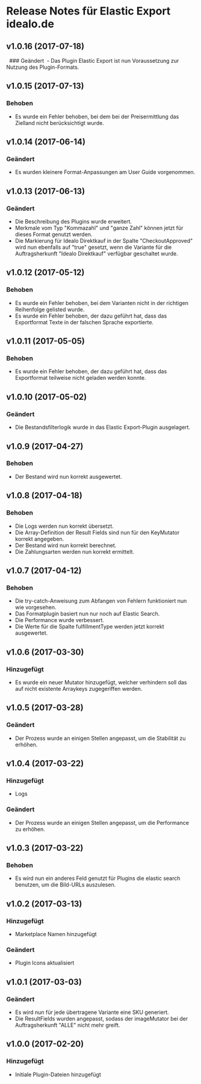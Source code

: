 # Release Notes für Elastic Export idealo.de

## v1.0.16 (2017-07-18)

  ### Geändert
 - Das Plugin Elastic Export ist nun Voraussetzung zur Nutzung des Plugin-Formats.

## v1.0.15 (2017-07-13)

### Behoben
- Es wurde ein Fehler behoben, bei dem bei der Preisermittlung das Zielland nicht berücksichtigt wurde.

## v1.0.14 (2017-06-14)

### Geändert
- Es wurden kleinere Format-Anpassungen am User Guide vorgenommen.

## v1.0.13 (2017-06-13)

### Geändert
- Die Beschreibung des Plugins wurde erweitert.
- Merkmale vom Typ "Kommazahl" und "ganze Zahl" können jetzt für dieses Format genutzt werden.
- Die Markierung für Idealo Direktkauf in der Spalte "CheckoutApproved" wird nun ebenfalls auf "true" gesetzt, wenn die Variante für die Auftragsherkunft "Idealo Direktkauf" verfügbar geschaltet wurde.

## v1.0.12 (2017-05-12)

### Behoben
- Es wurde ein Fehler behoben, bei dem Varianten nicht in der richtigen Reihenfolge gelisted wurde.
- Es wurde ein Fehler behoben, der dazu geführt hat, dass das Exportformat Texte in der falschen Sprache exportierte.

## v1.0.11 (2017-05-05)

### Behoben
- Es wurde ein Fehler behoben, der dazu geführt hat, dass das Exportformat teilweise nicht geladen werden konnte.

## v1.0.10 (2017-05-02)

### Geändert
- Die Bestandsfilterlogik wurde in das Elastic Export-Plugin ausgelagert.

## v1.0.9 (2017-04-27)

### Behoben
- Der Bestand wird nun korrekt ausgewertet.

## v1.0.8 (2017-04-18)

### Behoben
- Die Logs werden nun korrekt übersetzt.
- Die Array-Definition der Result Fields sind nun für den KeyMutator korrekt angegeben.
- Der Bestand wird nun korrekt berechnet.
- Die Zahlungsarten werden nun korrekt ermittelt.

## v1.0.7 (2017-04-12)

### Behoben
- Die try-catch-Anweisung zum Abfangen von Fehlern funktioniert nun wie vorgesehen.
- Das Formatplugin basiert nun nur noch auf Elastic Search.
- Die Performance wurde verbessert.
- Die Werte für die Spalte fulfillmentType werden jetzt korrekt ausgewertet.

## v1.0.6 (2017-03-30)

### Hinzugefügt
- Es wurde ein neuer Mutator hinzugefügt, welcher verhindern soll das auf nicht existente Arraykeys zugegeriffen werden.

## v1.0.5 (2017-03-28)

### Geändert
- Der Prozess wurde an einigen Stellen angepasst, um die Stabilität zu erhöhen.

## v1.0.4 (2017-03-22)

### Hinzugefügt
- Logs

### Geändert
- Der Prozess wurde an einigen Stellen angepasst, um die Performance zu erhöhen.

## v1.0.3 (2017-03-22)

### Behoben
- Es wird nun ein anderes Feld genutzt für Plugins die elastic search benutzen, um die Bild-URLs auszulesen.

## v1.0.2 (2017-03-13)

### Hinzugefügt
- Marketplace Namen hinzugefügt

### Geändert
- Plugin Icons aktualisiert

## v1.0.1 (2017-03-03)

### Geändert
- Es wird nun für jede übertragene Variante eine SKU generiert.
- Die ResultFields wurden angepasst, sodass der imageMutator bei der Auftragsherkunft "ALLE" nicht mehr greift.

## v1.0.0 (2017-02-20)

### Hinzugefügt
- Initiale Plugin-Dateien hinzugefügt
